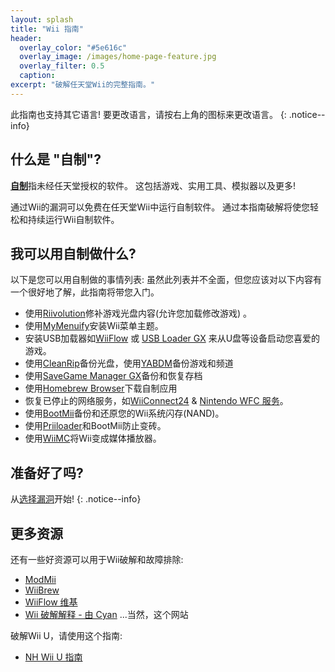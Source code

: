 ```yaml
---
layout: splash
title: "Wii 指南"
header:
  overlay_color: "#5e616c"
  overlay_image: /images/home-page-feature.jpg
  overlay_filter: 0.5
  caption:
excerpt: "破解任天堂Wii的完整指南。"
---
```


此指南也支持其它语言! 要更改语言，请按右上角的图标来更改语言。
{: .notice--info}

## 什么是 "自制"?

[**自制**](https://en.wikipedia.org/wiki/Homebrew_(video_games))指未经任天堂授权的软件。 这包括游戏、实用工具、模拟器以及更多!

通过Wii的漏洞可以免费在任天堂Wii中运行自制软件。 通过本指南破解将使您轻松和持续运行Wii自制软件。

## 我可以用自制做什么?

以下是您可以用自制做的事情列表: 虽然此列表并不全面，但您应该对以下内容有一个很好地了解，此指南将带您入门。

- 使用[Riivolution](http://www.wiibrew.org/wiki/Riivolution)修补游戏光盘内容(允许您加载修改游戏) 。
- 使用[MyMenuify](themes)安装Wii菜单主题。
- 安装USB加载器如[WiiFlow](wiiflow) 或 [USB Loader GX](usbloadergx) 来从U盘等设备启动您喜爱的游戏。
- 使用[CleanRip](/dump-games)备份光盘，使用[YABDM](dump-wads)备份游戏和频道
- 使用[SaveGame Manager GX](https://wiidatabase.de/downloads/wii-tools/savegame-manager-gx-beta/)备份和恢复存档
- 使用[Homebrew Browser](hbb)下载自制应用
- 恢复已停止的网络服务，如[WiiConnect24](riiconnect24) & [Nintendo WFC 服务](wiimmfi)。
- 使用[BootMii](bootmii)备份和还原您的Wii系统闪存(NAND)。
- 使用[Priiloader](priiloader)和BootMii防止变砖。
- 使用[WiiMC](https://oscwii.org/library/app/wiimc-ss)将Wii变成媒体播放器。


## 准备好了吗?

从[选择漏洞](get-started)开始!
{: .notice--info}

## 更多资源

还有一些好资源可以用于Wii破解和故障排除:

- [ModMii](https://modmii.github.io/)
- [WiiBrew](https://wiibrew.org/)
- [WiiFlow 维基](https://sites.google.com/site/wiiflowiki4/)
- [Wii 破解解释 - 由 Cyan](https://gbatemp.net/threads/wii-hacking-explained.501605/) ...当然，这个网站

破解Wii U，请使用这个指南:
- [NH Wii U 指南](https://wiiu.hacks.guide)
